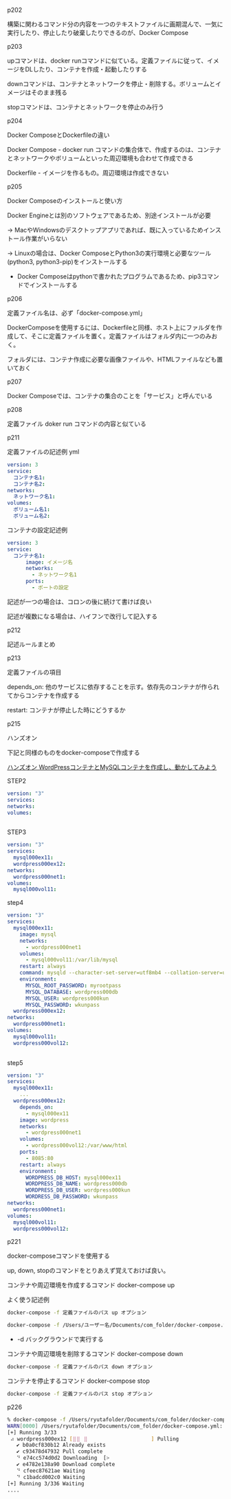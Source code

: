 p202

構築に関わるコマンド分の内容を一つのテキストファイルに画期混んで、一気に実行したり、停止したり破棄したりできるのが、Docker Compose

p203

upコマンドは、docker runコマンドに似ている。定義ファイルに従って、イメージをDLしたり、コンテナを作成・起動したりする

downコマンドは、コンテナとネットワークを停止・削除する。ボリュームとイメージはそのまま残る

stopコマンドは、コンテナとネットワークを停止のみ行う

p204

Docker ComposeとDockerfileの違い

Docker Compose - docker run コマンドの集合体で、作成するのは、コンテナとネットワークやボリュームといった周辺環境も合わせて作成できる

Dockerfile - イメージを作るもの。周辺環境は作成できない

p205

Docker Composeのインストールと使い方

Docker Engineとは別のソフトウェアであるため、別途インストールが必要

→ MacやWindowsのデスクトップアプリであれば、既に入っているためインストール作業がいらない

→ Linuxの場合は、Docker ComposeとPython3の実行環境と必要なツール(python3, python3-pip)をインストールする

- Docker Composeはpythonで書かれたプログラムであるため、pip3コマンドでインストールする

p206

定義ファイル名は、必ず「docker-compose.yml」

DockerComposeを使用するには、Dockerfileと同様、ホスト上にファルダを作成して、そこに定義ファイルを置く。定義ファイルはフォルダ内に一つのみおく。

フォルダには、コンテナ作成に必要な画像ファイルや、HTMLファイルなども置いておく

p207

Docker Composeでは、コンテナの集合のことを「サービス」と呼んでいる

p208

定義ファイル doker run コマンドの内容と似ている

p211

定義ファイルの記述例 yml

```yaml
version: 3
service:
  コンテナ名1:
  コンテナ名2:
networks:
  ネットワーク名1:
volumes:
  ボリューム名1:
  ボリューム名2:

```

コンテナの設定記述例

```yaml
version: 3
service:
  コンテナ名1:
	  image: イメージ名
	  networks:
	    - ネットワーク名1
	  ports:
	    - ポートの設定
```

記述が一つの場合は、コロンの後に続けて書けば良い

記述が複数になる場合は、ハイフンで改行して記入する

p212

記述ルールまとめ

p213

定義ファイルの項目

depends_on: 他のサービスに依存することを示す。依存先のコンテナが作られてからコンテナを作成する

restart: コンテナが停止した時にどうするか

p215

ハンズオン

下記と同様のものをdocker-composeで作成する

[ハンズオン WordPressコンテナとMySQLコンテナを作成し、動かしてみよう](https://www.notion.so/WordPress-MySQL-145f081c660e42b38da8052f95f93da9?pvs=21) 

STEP2

```yaml
version: "3"
services:
networks:
volumes:
  
```

STEP3

```yaml
version: "3"
services:
  mysql000ex11:
  wordpress000ex12:
networks:
  wordpress000net1:
volumes:
  mysql000vol11:
```

step4

```yaml
version: "3"
services:
  mysql000ex11:
    image: mysql
    networks:
      - wordpress000net1
    volumes:
      - mysql000vol11:/var/lib/mysql
    restart: always
    command: mysqld --character-set-server=utf8mb4 --collation-server=utf8mb4_unicode_ci --mysql_native_password=ON
    environment:
      MYSQL_ROOT_PASSWORD: myrootpass
      MYSQL_DATABASE: wordpress000db
      MYSQL_USER: wordpress000kun
      MYSQL_PASSWORD: wkunpass
  wordpress000ex12:
networks:
  wordpress000net1:
volumes:
  mysql000vol11:
  wordpress000vol12:
  
```

step5

```yaml
version: "3"
services:
  mysql000ex11:
    ...
  wordpress000ex12:
    depends_on:
      - mysql000ex11
    image: wordpress
    networks:
      - wordpress000net1
    volumes:
      - wordpress000vol12:/var/www/html
    ports:
      - 8085:80
    restart: always
    environment:
      WORDPRESS_DB_HOST: mysql000ex11
      WORDPRESS_DB_NAME: wordpress000db
      WORDPRESS_DB_USER: wordpress000kun
      WORDRESS_DB_PASSWORD: wkunpass
networks:
  wordpress000net1:
volumes:
  mysql000vol11:
  wordpress000vol12:
```

p221

docker-composeコマンドを使用する

up, down, stopのコマンドをとりあえず覚えておけば良い。

コンテナや周辺環境を作成するコマンド docker-compose up

よく使う記述例

```bash
docker-compose -f 定義ファイルのパス up オプション
```

```bash
docker-compose -f /Users/ユーザー名/Documents/com_folder/docker-compose.yml up -d
```

- -d バックグラウンドで実行する

コンテナや周辺環境を削除するコマンド docker-compose down

```bash
docker-compose -f 定義ファイルのパス down オプション
```

コンテナを停止するコマンド docker-compose stop

```bash
docker-compose -f 定義ファイルのパス stop オプション
```

p226

```bash
% docker-compose -f /Users/ryutafolder/Documents/com_folder/docker-compose.yml up -d
WARN[0000] /Users/ryutafolder/Documents/com_folder/docker-compose.yml: `version` is obsolete 
[+] Running 3/33
 ⠴ wordpress000ex12 [⣿⣿⠀⣿⠀⠀⠀⠀⠀⠀⠀⠀⠀⠀⠀⠀⠀⠀⠀⠀⠀] Pulling                                                                                                                                                                                  5.6s 
   ✔ b0a0cf830b12 Already exists                                                                                                                                                                                                     0.0s 
   ✔ c93478d47932 Pull complete                                                                                                                                                                                                      0.9s 
   ⠙ e74cc574d0d2 Downloading  [>                                                  ]  539.9kB/104.4MB                                                                                                                                1.1s 
   ✔ e4782e138a90 Download complete                                                                                                                                                                                                  0.9s 
   ⠙ cfeec87621ae Waiting                                                                                                                                                                                                            1.1s 
   ⠙ c1badcd002c0 Waiting                                                                                                                                                                                                            1.1s 
[+] Running 3/336 Waiting                                                                                                                                                                                                            1.1s                                                                                                                                                                                                         1.2s  
....

```
